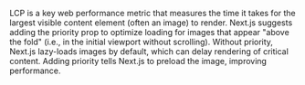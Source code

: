 LCP is a key web performance metric that measures the time it takes for the largest visible content element (often an image) to render. Next.js suggests adding the priority prop to optimize loading for images that appear "above the fold" (i.e., in the initial viewport without scrolling).
Without priority, Next.js lazy-loads images by default, which can delay rendering of critical content. Adding priority tells Next.js to preload the image, improving performance.
